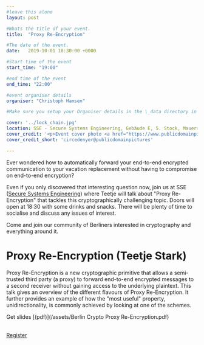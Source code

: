 ```yaml
---
#leave this alone
layout: post

#Whats the title of your event.
title:  "Proxy Re-Encryption"

#The date of the event.
date:   2019-10-01 18:30:00 +0000

#Start time of the event
start_time: "19:00"

#end time of the event
end_time: "22:00"

#event organiser details
organiser: "Christoph Hamsen"

#Make sure you setup your Organiser details in the \_data directory in the organisers.yml file

cover: '../lock_chain.jpg'
location: SSE - Secure Systems Engineering, Gebäude E, 5. Stock, Mauerstraße 78-80, 10117 Berlin
cover_credit: '<p>Event cover photo <a href="https://www.publicdomainpictures.net/en/view-image.php?image=270600&picture=locks-on-chain">"Locks on Chain"</a><span> by <a href="https://www.publicdomainpictures.net/en/browse-author.php?a=81846">Circe Denyer</a></span> is licensed under <a href="https://creativecommons.org/publicdomain/zero/1.0/" style="margin-right: 5px;">CC0 BY 1.0</a><a href="https://creativecommons.org/publicdomain/zero/1.0/" target="_blank" rel="noopener noreferrer" style="display: inline-block;white-space: none;opacity: .7;margin-top: 2px;margin-left: 3px;height: 22px !important;"><img style="height: inherit;margin-right: 3px;display: inline-block;" src="https://search.creativecommons.org/static/img/cc_icon.svg" /><img style="height: inherit;margin-right: 3px;display: inline-block;" src="https://search.creativecommons.org/static/img/cc-by_icon.svg" /></a></p>'
cover_credit_short: 'circedenyer@publicdomainpictures'

---
```


Ever wondered how to automatically forward your end-to-end encrypted communication to your vacation replacement without having to compromise on end-to-end encryption?

Even if you only discovered that interesting question now, join us at SSE ([Secure Systems Engineering](https://securesystems.de/)) where Teetje will talk about "Proxy Re-Encryption" that tackles this cryptographically challenging topic. Doors will open at 18:30 with some drinks and snacks. There will be plenty of time to socialise and discuss any issues of interest.

Come and join our community of Berliners interested in cryptography and everything around it.

# Proxy Re-Encryption (Teetje Stark)
Proxy Re-Encryption is a new cryptographic primitive that allows a semi-trusted third party (a proxy) to forward end-to-end encrypted messages to a second receiver without gaining access to the underlying plaintext. This talk gives an overview of the different flavours of Proxy Re-Encryption. It further provides an example of how the "most useful" property, unidirectionality, is commonly achieved by looking at one of the schemes.

Get slides [(pdf)](/assets/Berlin Crypto Proxy Re-Encryption.pdf)

<br/>
<a href='https://www.eventbrite.co.uk/e/berlin-crypto-proxy-re-encryption-tickets-71293094565?ref=estw' class="button button-primary">Register</a>
